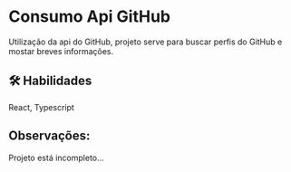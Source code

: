 
# Consumo Api GitHub

Utilização da api do GitHub, projeto serve para buscar perfis do GitHub e mostar breves informações.


## 🛠 Habilidades
React, Typescript


## Observações:

Projeto está incompleto...

